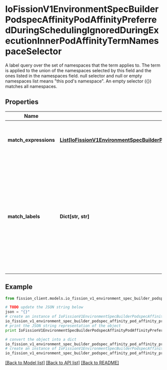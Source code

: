 # IoFissionV1EnvironmentSpecBuilderPodspecAffinityPodAffinityPreferredDuringSchedulingIgnoredDuringExecutionInnerPodAffinityTermNamespaceSelector

A label query over the set of namespaces that the term applies to. The term is applied to the union of the namespaces selected by this field and the ones listed in the namespaces field. null selector and null or empty namespaces list means \"this pod's namespace\". An empty selector ({}) matches all namespaces.

## Properties

Name | Type | Description | Notes
------------ | ------------- | ------------- | -------------
**match_expressions** | [**List[IoFissionV1EnvironmentSpecBuilderPodspecAffinityPodAffinityPreferredDuringSchedulingIgnoredDuringExecutionInnerPodAffinityTermLabelSelectorMatchExpressionsInner]**](IoFissionV1EnvironmentSpecBuilderPodspecAffinityPodAffinityPreferredDuringSchedulingIgnoredDuringExecutionInnerPodAffinityTermLabelSelectorMatchExpressionsInner.md) | matchExpressions is a list of label selector requirements. The requirements are ANDed. | [optional] 
**match_labels** | **Dict[str, str]** | matchLabels is a map of {key,value} pairs. A single {key,value} in the matchLabels map is equivalent to an element of matchExpressions, whose key field is \&quot;key\&quot;, the operator is \&quot;In\&quot;, and the values array contains only \&quot;value\&quot;. The requirements are ANDed. | [optional] 

## Example

```python
from fission_client.models.io_fission_v1_environment_spec_builder_podspec_affinity_pod_affinity_preferred_during_scheduling_ignored_during_execution_inner_pod_affinity_term_namespace_selector import IoFissionV1EnvironmentSpecBuilderPodspecAffinityPodAffinityPreferredDuringSchedulingIgnoredDuringExecutionInnerPodAffinityTermNamespaceSelector

# TODO update the JSON string below
json = "{}"
# create an instance of IoFissionV1EnvironmentSpecBuilderPodspecAffinityPodAffinityPreferredDuringSchedulingIgnoredDuringExecutionInnerPodAffinityTermNamespaceSelector from a JSON string
io_fission_v1_environment_spec_builder_podspec_affinity_pod_affinity_preferred_during_scheduling_ignored_during_execution_inner_pod_affinity_term_namespace_selector_instance = IoFissionV1EnvironmentSpecBuilderPodspecAffinityPodAffinityPreferredDuringSchedulingIgnoredDuringExecutionInnerPodAffinityTermNamespaceSelector.from_json(json)
# print the JSON string representation of the object
print IoFissionV1EnvironmentSpecBuilderPodspecAffinityPodAffinityPreferredDuringSchedulingIgnoredDuringExecutionInnerPodAffinityTermNamespaceSelector.to_json()

# convert the object into a dict
io_fission_v1_environment_spec_builder_podspec_affinity_pod_affinity_preferred_during_scheduling_ignored_during_execution_inner_pod_affinity_term_namespace_selector_dict = io_fission_v1_environment_spec_builder_podspec_affinity_pod_affinity_preferred_during_scheduling_ignored_during_execution_inner_pod_affinity_term_namespace_selector_instance.to_dict()
# create an instance of IoFissionV1EnvironmentSpecBuilderPodspecAffinityPodAffinityPreferredDuringSchedulingIgnoredDuringExecutionInnerPodAffinityTermNamespaceSelector from a dict
io_fission_v1_environment_spec_builder_podspec_affinity_pod_affinity_preferred_during_scheduling_ignored_during_execution_inner_pod_affinity_term_namespace_selector_form_dict = io_fission_v1_environment_spec_builder_podspec_affinity_pod_affinity_preferred_during_scheduling_ignored_during_execution_inner_pod_affinity_term_namespace_selector.from_dict(io_fission_v1_environment_spec_builder_podspec_affinity_pod_affinity_preferred_during_scheduling_ignored_during_execution_inner_pod_affinity_term_namespace_selector_dict)
```
[[Back to Model list]](../README.md#documentation-for-models) [[Back to API list]](../README.md#documentation-for-api-endpoints) [[Back to README]](../README.md)


